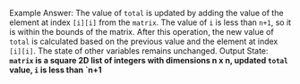 Example Answer: 
The value of `total` is updated by adding the value of the element at index `[i][i]` from the `matrix`. The value of `i` is less than `n+1`, so it is within the bounds of the matrix. After this operation, the new value of `total` is calculated based on the previous value and the element at index `[i][i]`. The state of other variables remains unchanged.
Output State: **`matrix` is a square 2D list of integers with dimensions n x n, updated `total` value, `i` is less than `n+1**